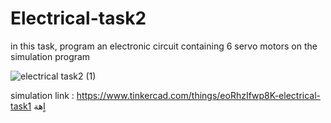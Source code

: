 # Electrical-task2
in this task, program an electronic circuit containing 6 servo motors on the simulation program

![electrical task2 (1)](https://github.com/EngGhadah/Electrical-task2/assets/173523352/8a8d35a7-952a-4979-9b37-087748a91b66)

simulation link : https://www.tinkercad.com/things/eoRhzIfwp8K-electrical-task1 
اٍهة
